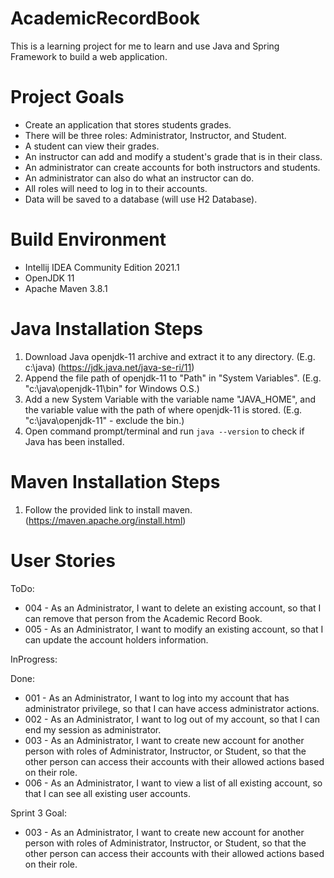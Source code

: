 # AcademicRecordBook
This is a learning project for me to learn and use Java and Spring Framework to build a web application.

# Project Goals
* Create an application that stores students grades.
* There will be three roles: Administrator, Instructor, and Student.
* A student can view their grades.
* An instructor can add and modify a student's grade that is in their class.
* An administrator can create accounts for both instructors and students.
* An administrator can also do what an instructor can do.
* All roles will need to log in to their accounts.
* Data will be saved to a database (will use H2 Database).

# Build Environment
* Intellij IDEA Community Edition 2021.1
* OpenJDK 11
* Apache Maven 3.8.1

# Java Installation Steps
1. Download Java openjdk-11 archive and extract it to any directory. (E.g. c:\java\) (https://jdk.java.net/java-se-ri/11)
2. Append the file path of openjdk-11 to "Path" in "System Variables". (E.g. "c:\java\openjdk-11\bin" for Windows O.S.)
3. Add a new System Variable with the variable name "JAVA_HOME", and the variable value with the path of where openjdk-11 is stored. (E.g. "c:\java\openjdk-11" - exclude the bin.)
4. Open command prompt/terminal and run `java --version` to check if Java has been installed.

# Maven Installation Steps
1. Follow the provided link to install maven. (https://maven.apache.org/install.html)

# User Stories
ToDo:
* 004 - As an Administrator, I want to delete an existing account, so that I can remove that person from the Academic Record Book.
* 005 - As an Administrator, I want to modify an existing account, so that I can update the account holders information.

InProgress:


Done:
* 001 - As an Administrator, I want to log into my account that has administrator privilege, so that I can have access administrator actions.
* 002 - As an Administrator, I want to log out of my account, so that I can end my session as administrator.
* 003 - As an Administrator, I want to create new account for another person with roles of Administrator, Instructor, or Student, so that the other person can access their accounts with their allowed actions based on their role.
* 006 - As an Administrator, I want to view a list of all existing account, so that I can see all existing user accounts.


Sprint 3 Goal:
* 003 - As an Administrator, I want to create new account for another person with roles of Administrator, Instructor, or Student, so that the other person can access their accounts with their allowed actions based on their role.


